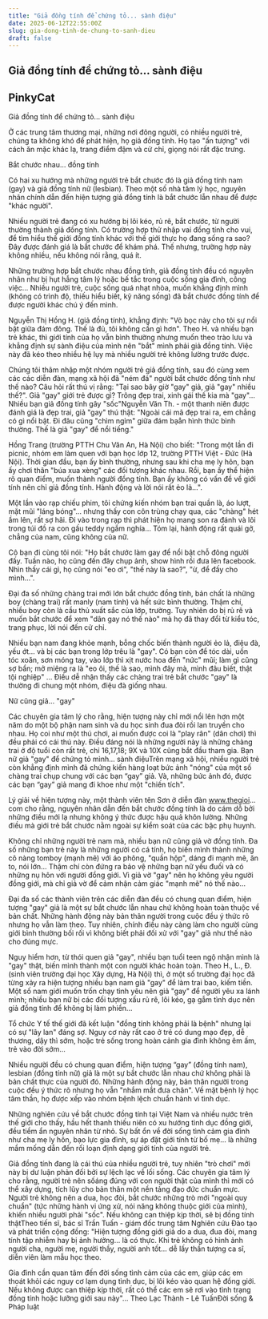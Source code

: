 ```yaml
---
title: "Giả đồng tính để chứng tỏ... sành điệu"
date: 2025-06-12T22:55:00Z
slug: gia-dong-tinh-de-chung-to-sanh-dieu
draft: false
---
```


## Giả đồng tính để chứng tỏ... sành điệu

## PinkyCat

Giả đồng tính để chứng tỏ... sành điệu
 
Ở các trung tâm thương mại, những nơi đông người, có nhiều người trẻ, chúng ta không khó để phát hiện, họ giả đồng tính. Họ tạo "ấn tượng" với cách ăn mặc khác lạ, trang điểm đậm và cử chỉ, giọng nói rất đặc trưng.
 
Bắt chước nhau... đồng tính
 
Có hai xu hướng mà những người trẻ bắt chước đó là giả đồng tính nam (gay) và giả đồng tính nữ (lesbian). Theo một số nhà tâm lý học, nguyên nhân chính dẫn đến hiện tượng giả đồng tính là bắt chước lẫn nhau để được "khác người".
 
Nhiều người trẻ đang có xu hướng bị lôi kéo, rủ rê, bắt chước, từ người thường thành giả đồng tính. Có trường hợp thử nhập vai đồng tính cho vui, để tìm hiểu thế giới đồng tính khác với thế giới thực họ đang sống ra sao? Đây được đánh giá là bắt chước để khám phá. Thế nhưng, trường hợp này không nhiều, nếu không nói rằng, quá ít.
 
Những trường hợp bắt chước nhau đồng tính, giả đồng tính đều có nguyên nhân như bị hụt hẫng tâm lý hoặc bế tắc trong cuộc sống gia đình, công việc… Nhiều người trẻ, cuộc sống quá nhạt nhòa, muốn khẳng định mình (không có trình độ, thiếu hiểu biết, kỹ năng sống) đã bắt chước đồng tính để được người khác chú ý đến mình.
 
Nguyễn Thị Hồng H. (giả đồng tính), khẳng định: "Vỏ bọc này cho tôi sự nổi bật giữa đám đông. Thế là đủ, tôi không cần gì hơn". Theo H. và nhiều bạn trẻ khác, thì giới tính của họ vẫn bình thường nhưng muốn theo trào lưu và khẳng định sự sành điệu của mình nên "bắt" mình phải giả đồng tính. Việc này đã kéo theo nhiều hệ lụy mà nhiều người trẻ không lường trước được.
 
Chúng tôi thâm nhập một nhóm người trẻ giả đồng tính, sau đó cùng xem các các diễn đàn, mạng xã hội đã "ném đá" người bắt chước đồng tính như thế nào? Câu hỏi rất thú vị rằng: "Tại sao bây giờ "gay" giả, giả "gay" nhiều thế?". Giả "gay" giới trẻ được gì? Trông đẹp trai, xinh gái thế kia mà "gay"…
 Nhiều bạn giả đồng tính gây "sốc"Nguyễn Văn Th. - một thanh niên được đánh giá là đẹp trai, giả "gay" thú thật: "Ngoài cái mã đẹp trai ra, em chẳng có gì nổi bật. Đi đâu cũng "chìm ngỉm" giữa đám bạån hình thức bình thường. Thế là giả "gay" để nổi tiếng."
 
Hồng Trang (trường PTTH Chu Văn An, Hà Nội) cho biết: "Trong một lần đi picnic, nhóm em làm quen với bạn học lớp 12, trường PTTH Việt - Đức (Hà Nội). Thời gian đầu, bạn ấy bình thường, nhưng sau khi cha mẹ ly hôn, bạn ấy chơi thân "búa xua xèng" các đối tượng khác nhau. Rồi, bạn ấy thể hiện rõ quan điểm, muốn thành người đồng tính. Bạn ấy không có vấn đề về giới tính nên chỉ giả đồng tính. Hành động và lời nói rất ẻo lả…".
 
Một lần vào rạp chiếu phim, tôi chứng kiến nhóm bạn trai quần là, áo lượt, mặt mũi "láng bóng"... nhưng thấy con côn trùng chạy qua, các "chàng" hét ầm lên, rất sợ hãi. Đi vào trong rạp thì phát hiện họ mang son ra đánh và lôi trong túi đồ ra con gấu teddy ngắm nghía… Tóm lại, hành động rất quái gở, chẳng của nam, cũng không của nữ.
 
Cô bạn đi cùng tôi nói: "Họ bắt chước làm gay để nổi bật chỗ đông người đấy. Tuần nào, họ cũng đến đây chụp ảnh, show hình rồi đưa lên facebook. Nhìn thấy cái gì, họ cũng nói "eo ơi", "thế này là sao?", "ừ, để đấy cho mình…".
 
Đại đa số những chàng trai mới lớn bắt chước đồng tính, bản chất là những boy (chàng trai) rất manly (nam tính) và hết sức bình thường. Thậm chí, nhiều boy còn là cầu thủ xuất sắc của lớp, trường. Tuy nhiên do bị rủ rê và muốn bắt chước để xem "dân gay nó thế nào" mà họ đã thay đổi từ kiểu tóc, trang phục, lời nói đến cử chỉ.
 
Nhiều bạn nam đang khỏe mạnh, bỗng chốc biến thành người ẻo lả, điệu đà, yếu ớt... và bị các bạn trong lớp trêu là "gay". Có bạn còn để tóc dài, uốn tóc xoăn, sơn móng tay, vào lớp thì xịt nước hoa đến "nức" mũi; làm gì cũng sợ bẩn; mở miệng ra là "eo ôi, thế là sao, mình đây mà, mình đâu biết, thật tội nghiệp" … Điều dễ nhận thấy các chàng trai trẻ bắt chước "gay" là thường đi chung một nhóm, điệu đà giống nhau.
 
Nữ cũng giả... "gay"
 
Các chuyên gia tâm lý cho rằng, hiện tượng này chỉ mới nổi lên hơn một năm do một bộ phận nam sinh và du học sinh đua đòi rồi lan truyền cho nhau. Họ coi như một thú chơi, ai muốn được coi là "play rân" (dân chơi) thì đều phải có cái thú này. Điều đáng nói là những người này là những chàng trai ở độ tuổi còn rất trẻ, chỉ 16,17,18; 9X và 10X cũng bắt đầu tham gia.
 Bạn nữ giả "gay" để chứng tỏ mình... sành điệuTrên mạng xã hội, nhiều người trẻ còn khẳng định mình đã chứng kiến hàng loạt bức ảnh "nóng" của một số chàng trai chụp chung với các bạn “gay” giả. Và, những bức ảnh đó, được các bạn “gay” giả mang đi khoe như một "chiến tích".
 
Lý giải về hiện tượng này, một thành viên tên Sơn ở diễn đàn www.thegioi... com cho rằng, nguyên nhân dẫn đến bắt chước đồng tính là do cám dỗ bởi những điều mới lạ nhưng không ý thức được hậu quả khôn lường. Những điều mà giới trẻ bắt chước nằm ngoài sự kiểm soát của các bậc phụ huynh.
 
Không chỉ những người trẻ nam mà, nhiều bạn nữ cũng giả vờ đồng tính. Đa số những bạn trẻ này là những người có cá tính, họ biến mình thành những cô nàng tomboy (mạnh mẽ) với áo phông, "quần hộp", dáng đi mạnh mẽ, ăn to, nói lớn… Thậm chí còn đứng ra bảo vệ những bạn nữ yếu đuối và có những nụ hôn với người đồng giới. Vì giả vờ "gay" nên họ không yêu người đồng giới, mà chỉ giả vờ để cảm nhận cảm giác "mạnh mẽ" nó thế nào…
 
Đại đa số các thành viên trên các diễn đàn đều có chung quan điểm, hiện tượng "gay" giả là một sự bắt chước lẫn nhau chứ không hoàn toàn thuộc về bản chất. Những hành động này bản thân người trong cuộc đều ý thức rõ nhưng họ vẫn làm theo. Tuy nhiên, chính điều này càng làm cho người cùng giới bình thường bối rối vì không biết phải đối xử với "gay" giả như thế nào cho đúng mực.
 
Nguy hiểm hơn, từ thói quen giả "gay", nhiều bạn tuổi teen ngộ nhận mình là "gay" thật, biến mình thành một con người khác hoàn toàn. Theo H., L., Đ. (sinh viên trường đại học Xây dựng, Hà Nội) thì, ở một số trường đại học đã từng xảy ra hiện tượng nhiều bạn nam giả "gay" để làm trai bao, kiếm tiền. Một số nam giới muốn trốn chạy tình yêu nên giả "gay" để người yêu xa lánh mình; nhiều bạn nữ bị các đối tượng xấu rủ rê, lôi kéo, gạ gẫm tình dục nên giả đồng tính để không bị làm phiền...
 
Tổ chức Y tế thế giới đã kết luận "đồng tính không phải là bệnh" nhưng lại có sự "lây lan" đáng sợ. Nguy cơ này rất cao ở trẻ có dung mạo đẹp, dễ thương, dậy thì sớm, hoặc trẻ sống trong hoàn cảnh gia đình không êm ấm, trẻ vào đời sớm...
 
Nhiều người đều có chung quan điểm, hiện tượng “gay” (đồng tính nam), lesbian (đồng tính nữ) giả là một sự bắt chước lẫn nhau chứ không phải là bản chất thực của người đó. Những hành động này, bản thân người trong cuộc đều ý thức rõ nhưng họ vẫn "nhắm mắt đưa chân". Về mặt bệnh lý học tâm thần, họ được xếp vào nhóm bệnh lệch chuẩn hành vi tình dục.
 
Những nghiên cứu về bắt chước đồng tính tại Việt Nam và nhiều nước trên thế giới cho thấy, hầu hết thanh thiếu niên có xu hướng tình dục đồng giới, đều tiềm ẩn nguyên nhân từ nhỏ. Sự bất ổn về đời sống tình cảm gia đình như cha mẹ ly hôn, bạo lực gia đình, sự áp đặt giới tính từ bố mẹ... là những mầm mống dẫn đến rối loạn định dạng giới tính của người trẻ.
 
Giả đồng tính đang là cái thú của nhiều người trẻ, tuy nhiên "trò chơi" mới này bị dư luận phản đối bởi sự lệch lạc về lối sống. Các chuyên gia tâm lý cho rằng, người trẻ nên sốáng đúng với con người thật của mình thì mới có thể xây dựng, tích lũy cho bản thân một nền tảng đạo đức chuẩn mực. Người trẻ không nên a dua, học đòi, bắt chước những trò mới "ngoài quy chuẩn" (tức những hành vi ứng xử, nói năng không thuộc giới của mình), khiến nhiều người phải "sốc". Nếu không can thiệp kịp thời, sẽ bị đồng tính thậtTheo tiến sĩ, bác sĩ Trần Tuấn - giám đốc trung tâm Nghiên cứu Đào tạo và phát triển cộng đồng: "Hiện tượng đồng giới giả do a dua, đua đòi, mang tính tập nhiễm hay bị ảnh hưởng… là có thực. Khi trẻ không có hình ảnh người cha, người mẹ, người thầy, người anh tốt... dễ lấy thần tượng ca sĩ, diễn viên làm mẫu học theo.
 
Gia đình cần quan tâm đến đời sống tình cảm của các em, giúp các em thoát khỏi các nguy cơ lạm dụng tình dục, bị lôi kéo vào quan hệ đồng giới. Nếu không được can thiệp kịp thời, rất có thể các em sẽ rơi vào tình trạng đồng tính hoặc lưỡng giới sau này"…
 Theo Lạc Thành - Lê TuấnĐời sống & Pháp luật